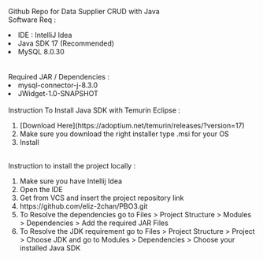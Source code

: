 Github Repo for Data Supplier CRUD with Java
<br>
Software Req :
<li>IDE : IntelliJ Idea</li>
<li>Java SDK 17 (Recommended)</li>
<li>MySQL 8.0.30</li>
<br>
<br>
Required JAR / Dependencies :
<li>mysql-connector-j-8.3.0</li>
<li>JWidget-1.0-SNAPSHOT</li>
<br>
Instruction To Install Java SDK with Temurin Eclipse :
<ol>
<li>[Download Here](https://adoptium.net/temurin/releases/?version=17)</li>
<li>Make sure you download the right installer type .msi for your OS</li>
<li>Install</li>
</ol>
<br>
Instruction to install the project locally :
<ol>
<li>Make sure you have Intellij Idea</li>
<li>Open the IDE</li>
<li>Get from VCS and insert the project repository link</li>
<li>https://github.com/eliz-2chan/PBO3.git</li>
<li>To Resolve the dependencies go to Files > Project Structure > Modules > Dependencies > Add the required JAR Files</li>
<li>To Resolve the JDK requirement go to Files > Project Structure > Project > Choose JDK and go to Modules > Dependencies > Choose your installed Java SDK</li>
</ol>
